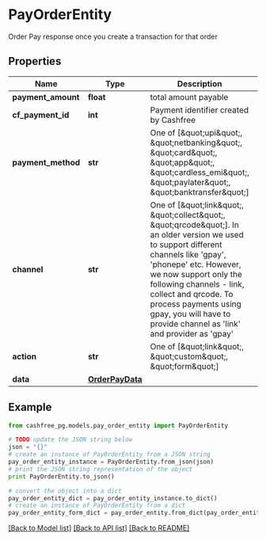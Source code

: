# PayOrderEntity

Order Pay response once you create a transaction for that order

## Properties
Name | Type | Description | Notes
------------ | ------------- | ------------- | -------------
**payment_amount** | **float** | total amount payable | [optional] 
**cf_payment_id** | **int** | Payment identifier created by Cashfree | [optional] 
**payment_method** | **str** | One of [\&quot;upi\&quot;, \&quot;netbanking\&quot;, \&quot;card\&quot;, \&quot;app\&quot;, \&quot;cardless_emi\&quot;, \&quot;paylater\&quot;, \&quot;banktransfer\&quot;]  | [optional] 
**channel** | **str** | One of [\&quot;link\&quot;, \&quot;collect\&quot;, \&quot;qrcode\&quot;]. In an older version we used to support different channels like &#39;gpay&#39;, &#39;phonepe&#39; etc. However, we now support only the following channels - link, collect and qrcode. To process payments using gpay, you will have to provide channel as &#39;link&#39; and provider as &#39;gpay&#39; | [optional] 
**action** | **str** | One of [\&quot;link\&quot;, \&quot;custom\&quot;, \&quot;form\&quot;] | [optional] 
**data** | [**OrderPayData**](OrderPayData.md) |  | [optional] 

## Example

```python
from cashfree_pg.models.pay_order_entity import PayOrderEntity

# TODO update the JSON string below
json = "{}"
# create an instance of PayOrderEntity from a JSON string
pay_order_entity_instance = PayOrderEntity.from_json(json)
# print the JSON string representation of the object
print PayOrderEntity.to_json()

# convert the object into a dict
pay_order_entity_dict = pay_order_entity_instance.to_dict()
# create an instance of PayOrderEntity from a dict
pay_order_entity_form_dict = pay_order_entity.from_dict(pay_order_entity_dict)
```
[[Back to Model list]](../README.md#documentation-for-models) [[Back to API list]](../README.md#documentation-for-api-endpoints) [[Back to README]](../README.md)


